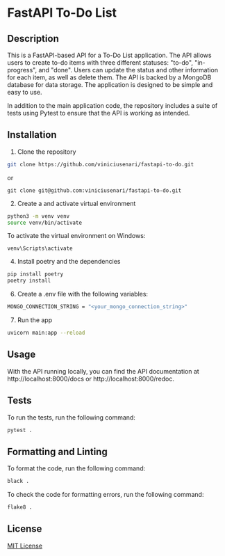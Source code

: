 # FastAPI To-Do List
## Description

This is a FastAPI-based API for a To-Do List application. The API allows users to create to-do items with three different statuses: "to-do", "in-progress", and "done". Users can update the status and other information for each item, as well as delete them. The API is backed by a MongoDB database for data storage. The application is designed to be simple and easy to use.

In addition to the main application code, the repository includes a suite of tests using Pytest to ensure that the API is working as intended.

## Installation

1. Clone the repository

```bash
git clone https://github.com/viniciusenari/fastapi-to-do.git
```
or
```
git clone git@github.com:viniciusenari/fastapi-to-do.git
```

2. Create a and activate virtual environment

```bash
python3 -m venv venv
source venv/bin/activate
```
To activate the virtual environment on Windows:
```
venv\Scripts\activate
```

4. Install poetry and the dependencies

```bash
pip install poetry
poetry install
```

6. Create a .env file with the following variables:

```bash
MONGO_CONNECTION_STRING = "<your_mongo_connection_string>"
```

7. Run the app
```bash
uvicorn main:app --reload
```

## Usage

With the API running locally, you can find the API documentation at http://localhost:8000/docs or http://localhost:8000/redoc.

## Tests

To run the tests, run the following command:
```bash
pytest .
```

## Formatting and Linting

To format the code, run the following command:
```bash
black .
```

To check the code for formatting errors, run the following command:
```bash
flake8 .
```

## License

[MIT License](https://github.com/viniciusenari/fastapi-to-do/blob/main/LICENSE)